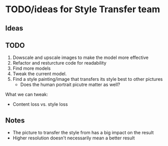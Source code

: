 # TODO/ideas for Style Transfer team

## Ideas


## TODO
1. Dowscale and upscale images to make the model more effective
2. Refactor and resturcture code for readability
3. Find more models
4. Tweak the current model. 
5. Find a style painting/image that transfers its style best to other pictures
    - Does the human portrait picutre matter as well? 

What we can tweak:
- Content loss vs. style loss

## Notes
- The picture to transfer the style from has a big impact on the result
- Higher resolution doesn't necessarily mean a better result
